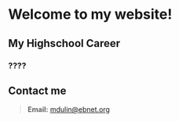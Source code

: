 # Welcome to my website!
## My Highschool Career
### ????
## Contact me
> **Email:** <mdulin@ebnet.org>

